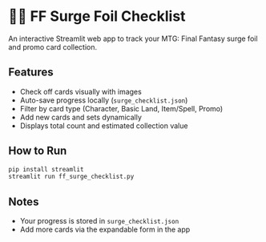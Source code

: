 # 🧙‍♂️ FF Surge Foil Checklist

An interactive Streamlit web app to track your MTG: Final Fantasy surge foil and promo card collection.

## Features
- Check off cards visually with images
- Auto-save progress locally (`surge_checklist.json`)
- Filter by card type (Character, Basic Land, Item/Spell, Promo)
- Add new cards and sets dynamically
- Displays total count and estimated collection value

## How to Run
```bash
pip install streamlit
streamlit run ff_surge_checklist.py
```

## Notes
- Your progress is stored in `surge_checklist.json`
- Add more cards via the expandable form in the app
